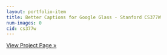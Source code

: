 ```yaml
---
layout: portfolio-item
title: Better Captions for Google Glass - Stanford CS377W
num-images: 0
cid: cs377w
---
```


<a href="http://cs377w.github.io/BetterCaptions/">View Project Page &raquo;</a>
